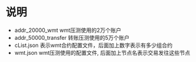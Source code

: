 # 说明
- addr_20000_wmt wmt压测使用的2万个账户
- addr_50000_transfer 转账压测使用的5万个账户
- cList.json 表示wmt合约配置文件，后面加上数字表示有多少组合约
- wmt.json wmt压测使用的配置文件, 后面加上节点名表示交易发往这些节点